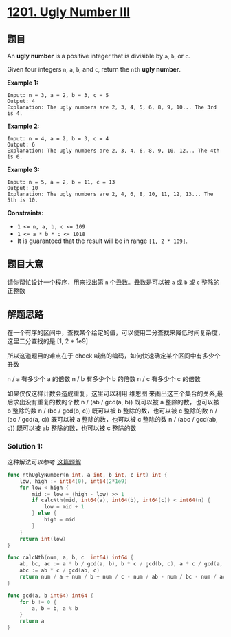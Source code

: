 # [1201. Ugly Number III](https://leetcode.com/problems/ugly-number-iii/)

## 题目

An **ugly number** is a positive integer that is divisible by `a`, `b`, or `c`.

Given four integers `n`, `a`, `b`, and `c`, return the `nth` **ugly number**.

 

**Example 1:**

```
Input: n = 3, a = 2, b = 3, c = 5
Output: 4
Explanation: The ugly numbers are 2, 3, 4, 5, 6, 8, 9, 10... The 3rd is 4.
```

**Example 2:**

```
Input: n = 4, a = 2, b = 3, c = 4
Output: 6
Explanation: The ugly numbers are 2, 3, 4, 6, 8, 9, 10, 12... The 4th is 6.
```

**Example 3:**

```
Input: n = 5, a = 2, b = 11, c = 13
Output: 10
Explanation: The ugly numbers are 2, 4, 6, 8, 10, 11, 12, 13... The 5th is 10.
```

 

**Constraints:**

- `1 <= n, a, b, c <= 109`
- `1 <= a * b * c <= 1018`
- It is guaranteed that the result will be in range `[1, 2 * 109]`.

## 题目大意

请你帮忙设计一个程序，用来找出第 `n` 个丑数。丑数是可以被 `a` 或 `b` 或 `c` 整除的 正整数

## 解题思路

在一个有序的区间中，查找某个给定的值，可以使用二分查找来降低时间复杂度，这里二分查找的是 [1, 2 * 1e9]

所以这道题目的难点在于 check 喊出的编码，如何快速确定某个区间中有多少个丑数

n / a 有多少个 a 的倍数
n / b 有多少个 b 的倍数
n / c 有多少个 c 的倍数

如果仅仅这样计数会造成重复，这里可以利用 维恩图 来画出这三个集合的关系,最后求出没有重复的数的个数
n / (ab / gcd(a, b)) 既可以被 a 整除的数，也可以被 b 整除的数
n / (bc / gcd(b, c)) 既可以被 b 整除的数，也可以被 c 整除的数
n / (ac / gcd(a, c)) 既可以被 a 整除的数，也可以被 c 整除的数
n / (abc / gcd(ab, c)) 既可以被 ab 整除的数，也可以被 c 整除的数

### Solution 1:

这种解法可以参考 [这篇题解](https://books.halfrost.com/leetcode/ChapterFour/1200~1299/1201.Ugly-Number-III/)

````Go
func nthUglyNumber(n int, a int, b int, c int) int {
    low, high := int64(0), int64(2*1e9)
    for low < high {
        mid := low + (high - low) >> 1
        if calcNth(mid, int64(a), int64(b), int64(c)) < int64(n) {
            low = mid + 1
        } else {
            high = mid
        }
    }
    return int(low)
}

func calcNth(num, a, b, c  int64) int64 {
    ab, bc, ac := a * b / gcd(a, b), b * c / gcd(b, c), a * c / gcd(a, c)
    abc := ab * c / gcd(ab, c)
    return num / a + num / b + num / c - num / ab - num / bc - num / ac + num / abc
}

func gcd(a, b int64) int64 {
    for b != 0 {
        a, b = b, a % b
    }
    return a
}
````



````Go
````
